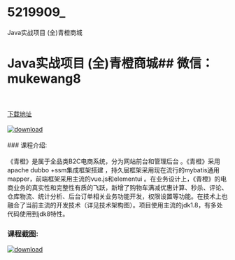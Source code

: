 # 5219909_
Java实战项目 (全)青橙商城
# Java实战项目 (全)青橙商城## 微信：mukewang8
<br/></br>[下载地址](http://www.36tz.cn/article/5219909 "下载地址")
<br/></br>[![download](http://36tz.cn/muke_img/2021_05_1-41.png "下载地址")](http://www.36tz.cn/article/5219909 "下载地址")
<br/></br>### 课程介绍:<br/></br>《青橙》是属于全品类B2C电商系统，分为网站前台和管理后台 。《青橙》采用apache dubbo +ssm集成框架搭建 ，持久层框架采用现在流行的mybatis通用mapper，前端框架采用主流的vue.js和elementui 。在业务设计上，《青橙》的电商业务的真实性和完整性有质的飞跃，新增了购物车满减优惠计算、秒杀、评论、仓库物流、统计分析、后台订单相关业务功能开发，权限设置等功能。在技术上也融合了当前主流的开发技术（详见技术架构图）。项目使用主流的jdk1.8，有多处代码使用到jdk8特性。

### 课程截图:
[![download](http://36tz.cn/muke_img/2021_05_2-45.png "下载地址")](http://www.36tz.cn/article/5219909 "下载地址")
